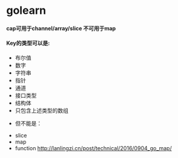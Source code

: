 # golearn

#### cap可用于channel/array/slice 不可用于map



#### Key的类型可以是:
- 布尔值
- 数字
- 字符串
- 指针
- 通道
- 接口类型
- 结构体
- 只包含上述类型的数组

+ 但不能是：
- slice
- map
- function
http://lanlingzi.cn/post/technical/2016/0904_go_map/

